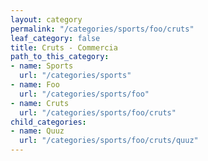 ```yaml
---
layout: category
permalink: "/categories/sports/foo/cruts"
leaf_category: false
title: Cruts - Commercia
path_to_this_category:
- name: Sports
  url: "/categories/sports"
- name: Foo
  url: "/categories/sports/foo"
- name: Cruts
  url: "/categories/sports/foo/cruts"
child_categories:
- name: Quuz
  url: "/categories/sports/foo/cruts/quuz"
---
```

